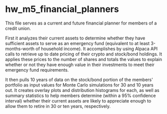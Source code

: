# hw_m5_financial_planners

This file serves as a current and future financial planner for members of a credit union.

First it analyzes their current assets to determine whether they have sufficient assets to serve as an emergency fund (equivalent to at least 3-months-worth of household income). It accomplishes by using Alpaca API calls to retrieve up to date pricing of their crypto and stock/bond holdings. It applies these prices to the number of shares and totals the values to explain whether or not they have enough value in their investments to meet their emergency fund requirements.

It then pulls 10 years of data on the stock/bond portion of the members' portfolio as input values for Monte Carlo simulations for 30 and 10 years out. It creates overlay plots and distribution histograms for each, as well as summary statistics to help members determine (within a 95% confidence interval) whether their current assets are likely to  appreciate enough to allow them to retire in 30 or ten years, respectively.